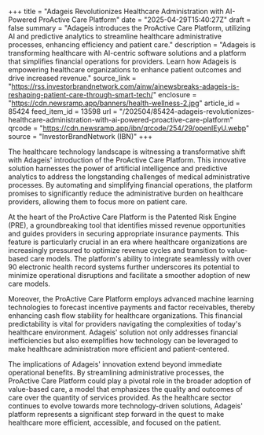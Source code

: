 +++
title = "Adageis Revolutionizes Healthcare Administration with AI-Powered ProActive Care Platform"
date = "2025-04-29T15:40:27Z"
draft = false
summary = "Adageis introduces the ProActive Care Platform, utilizing AI and predictive analytics to streamline healthcare administrative processes, enhancing efficiency and patient care."
description = "Adageis is transforming healthcare with AI-centric software solutions and a platform that simplifies financial operations for providers. Learn how Adageis is empowering healthcare organizations to enhance patient outcomes and drive increased revenue."
source_link = "https://rss.investorbrandnetwork.com/ainw/ainewsbreaks-adageis-is-reshaping-patient-care-through-smart-tech/"
enclosure = "https://cdn.newsramp.app/banners/health-wellness-2.jpg"
article_id = 85424
feed_item_id = 13598
url = "/202504/85424-adageis-revolutionizes-healthcare-administration-with-ai-powered-proactive-care-platform"
qrcode = "https://cdn.newsramp.app/ibn/qrcode/254/29/openIEyU.webp"
source = "InvestorBrandNetwork (IBN)"
+++

<p>The healthcare technology landscape is witnessing a transformative shift with Adageis' introduction of the ProActive Care Platform. This innovative solution harnesses the power of artificial intelligence and predictive analytics to address the longstanding challenges of medical administrative processes. By automating and simplifying financial operations, the platform promises to significantly reduce the administrative burden on healthcare providers, allowing them to focus more on patient care.</p><p>At the heart of the ProActive Care Platform is the Patented Risk Engine (PRE), a groundbreaking tool that identifies missed revenue opportunities and guides providers in securing appropriate insurance payments. This feature is particularly crucial in an era where healthcare organizations are increasingly pressured to optimize revenue cycles and transition to value-based care models. The platform's ability to integrate seamlessly with over 90 electronic health record systems further underscores its potential to minimize operational disruptions and facilitate a smoother adoption of new care models.</p><p>Moreover, the ProActive Care Platform employs advanced machine learning technologies to forecast incentive payments and factor receivables, thereby enhancing cash flow stability for healthcare organizations. This financial predictability is vital for providers navigating the complexities of today's healthcare environment. Adageis' solution not only addresses financial inefficiencies but also exemplifies how technology can be leveraged to make healthcare administration more efficient and patient-centered.</p><p>The implications of Adageis' innovation extend beyond immediate operational benefits. By streamlining administrative processes, the ProActive Care Platform could play a pivotal role in the broader adoption of value-based care, a model that emphasizes the quality and outcomes of care over the quantity of services provided. As the healthcare sector continues to evolve towards more technology-driven solutions, Adageis' platform represents a significant step forward in the quest to make healthcare more efficient, accessible, and focused on the patient.</p>
